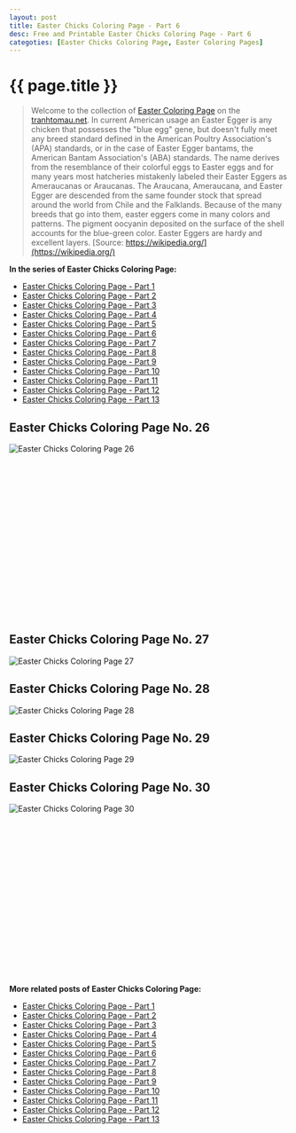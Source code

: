 ```yaml
---
layout: post
title: Easter Chicks Coloring Page - Part 6
desc: Free and Printable Easter Chicks Coloring Page - Part 6
categoties: [Easter Chicks Coloring Page, Easter Coloring Pages]
---
```

{{ page.title }}
================
> Welcome to the collection of [Easter Coloring Page](http://tranhtomau.net/) on the [tranhtomau.net](http://tranhtomau.net/). In current American usage an Easter Egger is any chicken that possesses the "blue egg" gene, but doesn't fully meet any breed standard defined in the American Poultry Association's (APA) standards, or in the case of Easter Egger bantams, the American Bantam Association's (ABA) standards. The name derives from the resemblance of their colorful eggs to Easter eggs and for many years most hatcheries mistakenly labeled their Easter Eggers as Ameraucanas or Araucanas. The Araucana, Ameraucana, and Easter Egger are descended from the same founder stock that spread around the world from Chile and the Falklands. Because of the many breeds that go into them, easter eggers come in many colors and patterns. The pigment oocyanin deposited on the surface of the shell accounts for the blue-green color. Easter Eggers are hardy and excellent layers. [Source: https://wikipedia.org/](https://wikipedia.org/)

**In the series of Easter Chicks Coloring Page:**

* [Easter Chicks Coloring Page - Part 1](http://tranhtomau.net/2018/08/16/Easter-Chicks-Coloring-Page-part-1.html)
* [Easter Chicks Coloring Page - Part 2](http://tranhtomau.net/2018/08/16/Easter-Chicks-Coloring-Page-part-2.html)
* [Easter Chicks Coloring Page - Part 3](http://tranhtomau.net/2018/08/16/Easter-Chicks-Coloring-Page-part-3.html)
* [Easter Chicks Coloring Page - Part 4](http://tranhtomau.net/2018/08/16/Easter-Chicks-Coloring-Page-part-4.html)
* [Easter Chicks Coloring Page - Part 5](http://tranhtomau.net/2018/08/16/Easter-Chicks-Coloring-Page-part-5.html)
* [Easter Chicks Coloring Page - Part 6](http://tranhtomau.net/2018/08/16/Easter-Chicks-Coloring-Page-part-6.html)
* [Easter Chicks Coloring Page - Part 7](http://tranhtomau.net/2018/08/16/Easter-Chicks-Coloring-Page-part-7.html)
* [Easter Chicks Coloring Page - Part 8](http://tranhtomau.net/2018/08/16/Easter-Chicks-Coloring-Page-part-8.html)
* [Easter Chicks Coloring Page - Part 9](http://tranhtomau.net/2018/08/16/Easter-Chicks-Coloring-Page-part-9.html)
* [Easter Chicks Coloring Page - Part 10](http://tranhtomau.net/2018/08/16/Easter-Chicks-Coloring-Page-part-10.html)
* [Easter Chicks Coloring Page - Part 11](http://tranhtomau.net/2018/08/16/Easter-Chicks-Coloring-Page-part-11.html)
* [Easter Chicks Coloring Page - Part 12](http://tranhtomau.net/2018/08/16/Easter-Chicks-Coloring-Page-part-12.html)
* [Easter Chicks Coloring Page - Part 13](http://tranhtomau.net/2018/08/16/Easter-Chicks-Coloring-Page-part-13.html)

## Easter Chicks Coloring Page No. 26
![Easter Chicks Coloring Page 26](http://tranhtomau.net/img2/Easter-Chicks-Coloring-Page%20(26).jpg "Easter Chicks Coloring Page 26")

<script async src="//pagead2.googlesyndication.com/pagead/js/adsbygoogle.js"></script><!-- Texxtonly --><ins class="adsbygoogle" style="display:inline-block;width:336px;height:280px" data-ad-client="ca-pub-6753140515841889" data-ad-slot="3207852233"></ins><script>(adsbygoogle = window.adsbygoogle || []).push({}); </script>

## Easter Chicks Coloring Page No. 27
![Easter Chicks Coloring Page 27](http://tranhtomau.net/img2/Easter-Chicks-Coloring-Page%20(27).jpg "Easter Chicks Coloring Page 27")

## Easter Chicks Coloring Page No. 28
![Easter Chicks Coloring Page 28](http://tranhtomau.net/img2/Easter-Chicks-Coloring-Page%20(28).jpg "Easter Chicks Coloring Page 28")

## Easter Chicks Coloring Page No. 29
![Easter Chicks Coloring Page 29](http://tranhtomau.net/img2/Easter-Chicks-Coloring-Page%20(29).jpg "Easter Chicks Coloring Page 29")

## Easter Chicks Coloring Page No. 30
![Easter Chicks Coloring Page 30](http://tranhtomau.net/img2/Easter-Chicks-Coloring-Page%20(30).jpg "Easter Chicks Coloring Page 30")

<script async src="//pagead2.googlesyndication.com/pagead/js/adsbygoogle.js"></script><!-- Texxtonly --><ins class="adsbygoogle" style="display:inline-block;width:336px;height:280px" data-ad-client="ca-pub-6753140515841889" data-ad-slot="3207852233"></ins><script>(adsbygoogle = window.adsbygoogle || []).push({}); </script>

**More related posts of Easter Chicks Coloring Page:**

* [Easter Chicks Coloring Page - Part 1](http://tranhtomau.net/2018/08/16/Easter-Chicks-Coloring-Page-part-1.html)
* [Easter Chicks Coloring Page - Part 2](http://tranhtomau.net/2018/08/16/Easter-Chicks-Coloring-Page-part-2.html)
* [Easter Chicks Coloring Page - Part 3](http://tranhtomau.net/2018/08/16/Easter-Chicks-Coloring-Page-part-3.html)
* [Easter Chicks Coloring Page - Part 4](http://tranhtomau.net/2018/08/16/Easter-Chicks-Coloring-Page-part-4.html)
* [Easter Chicks Coloring Page - Part 5](http://tranhtomau.net/2018/08/16/Easter-Chicks-Coloring-Page-part-5.html)
* [Easter Chicks Coloring Page - Part 6](http://tranhtomau.net/2018/08/16/Easter-Chicks-Coloring-Page-part-6.html)
* [Easter Chicks Coloring Page - Part 7](http://tranhtomau.net/2018/08/16/Easter-Chicks-Coloring-Page-part-7.html)
* [Easter Chicks Coloring Page - Part 8](http://tranhtomau.net/2018/08/16/Easter-Chicks-Coloring-Page-part-8.html)
* [Easter Chicks Coloring Page - Part 9](http://tranhtomau.net/2018/08/16/Easter-Chicks-Coloring-Page-part-9.html)
* [Easter Chicks Coloring Page - Part 10](http://tranhtomau.net/2018/08/16/Easter-Chicks-Coloring-Page-part-10.html)
* [Easter Chicks Coloring Page - Part 11](http://tranhtomau.net/2018/08/16/Easter-Chicks-Coloring-Page-part-11.html)
* [Easter Chicks Coloring Page - Part 12](http://tranhtomau.net/2018/08/16/Easter-Chicks-Coloring-Page-part-12.html)
* [Easter Chicks Coloring Page - Part 13](http://tranhtomau.net/2018/08/16/Easter-Chicks-Coloring-Page-part-13.html)

